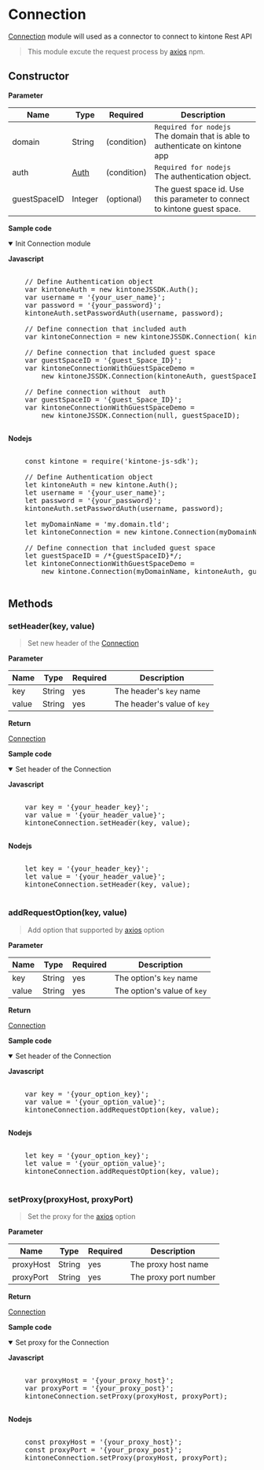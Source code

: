 # Connection

[Connection](#) module will used as a connector to connect to kintone Rest API

> This module excute the request process by [axios](https://www.npmjs.com/package/axios) npm.

## Constructor

**Parameter**

| Name| Type| Required| Description |
| --- | --- | --- | --- |
| domain | String | (condition) | `Required for nodejs` <br> The domain that is able to authenticate on kintone app
| auth | [Auth](../authentication) | (condition) | `Required for nodejs` <br> The authentication object.
| guestSpaceID | Integer | (optional) | The guest space id. Use this parameter to connect to kintone guest space.

**Sample code**

<details class="tab-container" open>
<Summary>Init Connection module</Summary>

<strong class="tab-name">Javascript</strong>

<pre class="inline-code">

    // Define Authentication object
    var kintoneAuth = new kintoneJSSDK.Auth();
    var username = '{your_user_name}';
    var password = '{your_password}';
    kintoneAuth.setPasswordAuth(username, password);

    // Define connection that included auth
    var kintoneConnection = new kintoneJSSDK.Connection( kintoneAuth);

    // Define connection that included guest space 
    var guestSpaceID = '{guest_Space_ID}';
    var kintoneConnectionWithGuestSpaceDemo =
        new kintoneJSSDK.Connection(kintoneAuth, guestSpaceID);

    // Define connection without  auth
    var guestSpaceID = '{guest_Space_ID}';
    var kintoneConnectionWithGuestSpaceDemo =
        new kintoneJSSDK.Connection(null, guestSpaceID);

</pre>

<strong class="tab-name">Nodejs</strong>
<pre class="inline-code">

    const kintone = require('kintone-js-sdk');

    // Define Authentication object
    let kintoneAuth = new kintone.Auth();
    let username = '{your_user_name}';
    let password = '{your_password}';
    kintoneAuth.setPasswordAuth(username, password);

    let myDomainName = 'my.domain.tld';
    let kintoneConnection = new kintone.Connection(myDomainName, kintoneAuth);

    // Define connection that included guest space
    let guestSpaceID = /*{guestSpaceID}*/;
    let kintoneConnectionWithGuestSpaceDemo =
        new kintone.Connection(myDomainName, kintoneAuth, guestSpaceID);

</pre>

</details>

## Methods

### setHeader(key, value)

> Set new header of the [Connection](./#)

**Parameter**

| Name| Type| Required| Description |
| --- | --- | --- | --- |
| key | String | yes | The header's `key` name
| value | String | yes | The header's value of `key`

**Return**

[Connection](./#)

**Sample code**

<details class="tab-container" open>
<Summary>Set header of the Connection</Summary>

<strong class="tab-name">Javascript</strong>

<pre class="inline-code">

    var key = '{your_header_key}';
    var value = '{your_header_value}';
    kintoneConnection.setHeader(key, value);

</pre>

<strong class="tab-name">Nodejs</strong>

<pre class="inline-code">

    let key = '{your_header_key}';
    let value = '{your_header_value}';
    kintoneConnection.setHeader(key, value);

</pre>

</details>

### addRequestOption(key, value)

> Add option that supported by [axios](https://www.npmjs.com/package/axios) option

**Parameter**

| Name| Type| Required| Description |
| --- | --- | --- | --- |
| key | String | yes | The option's `key` name
| value | String | yes | The option's value of `key`

**Return**

[Connection](./#)

**Sample code**

<details class="tab-container" open>
<Summary>Set header of the Connection</Summary>

<strong class="tab-name">Javascript</strong>

<pre class="inline-code">

    var key = '{your_option_key}';
    var value = '{your_option_value}';
    kintoneConnection.addRequestOption(key, value);

</pre>

<strong class="tab-name">Nodejs</strong>

<pre class="inline-code">

    let key = '{your_option_key}';
    let value = '{your_option_value}';
    kintoneConnection.addRequestOption(key, value);

</pre>

</details>

### setProxy(proxyHost, proxyPort)

> Set the proxy for the [axios](https://www.npmjs.com/package/axios) option

**Parameter**

| Name| Type| Required| Description |
| --- | --- | --- | --- |
| proxyHost | String | yes | The proxy host name
| proxyPort | String | yes | The proxy port number

**Return**

[Connection](./#)

**Sample code**

<details class="tab-container" open>
<Summary>Set proxy for the Connection</Summary>

<strong class="tab-name">Javascript</strong>

<pre class="inline-code">

    var proxyHost = '{your_proxy_host}';
    var proxyPort = '{your_proxy_post}';
    kintoneConnection.setProxy(proxyHost, proxyPort);

</pre>

<strong class="tab-name">Nodejs</strong>

<pre class="inline-code">

    const proxyHost = '{your_proxy_host}';
    const proxyPort = '{your_proxy_post}';
    kintoneConnection.setProxy(proxyHost, proxyPort);
    
</pre>

</details>
